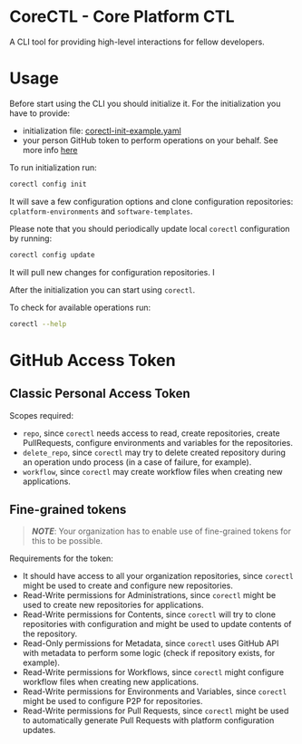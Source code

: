 # CoreCTL - Core Platform CTL
A CLI tool for providing high-level interactions for fellow developers.

# Usage 

Before start using the CLI you should initialize it.
For the initialization you have to provide:
- initialization file: [corectl-init-example.yaml](corectl-init-example.yaml)
- your person GitHub token to perform operations on your behalf. See more info [here](#GitHub-Access-Token)

To run initialization run:
```bash
corectl config init
```
It will save a few configuration options and clone configuration repositories:
`cplatform-environments` and `software-templates`.

Please note that you should periodically update local `corectl` configuration by running:
```bash
corectl config update
```
It will pull new changes for configuration repositories.
I

After the initialization you can start using `corectl`. 

To check for available operations run:
```bash 
corectl --help
```

# GitHub Access Token
## Classic Personal Access Token
Scopes required:
- `repo`, since `corectl` needs access to read, create repositories, create PullRequests, configure environments and variables for the repositories.
- `delete_repo`, since `corectl` may try to delete created repository during an operation undo process (in a case of failure, for example). 
- `workflow`, since `corectl` may create workflow files when creating new applications.

## Fine-grained tokens
> **_NOTE_**: Your organization has to enable use of fine-grained tokens for this to be possible.

Requirements for the token:
- It should have access to all your organization repositories, since `corectl` might be used to create and configure new repositories.
- Read-Write permissions for Administrations, since `corectl` might be used to create new repositories for applications.
- Read-Write permissions for Contents, since `corectl` will try to clone repositories with configuration and might be used to update contents of the repository.
- Read-Only permissions for Metadata, since `corectl` uses GitHub API with metadata to perform some logic (check if repository exists, for example).
- Read-Write permissions for Workflows, since `corectl` might configure workflow files when creating new applications.
- Read-Write permissions for Environments and Variables, since `corectl` might be used to configure P2P for repositories.
- Read-Write permissions for Pull Requests, since `corectl` might be used to automatically generate Pull Requests with platform configuration updates.